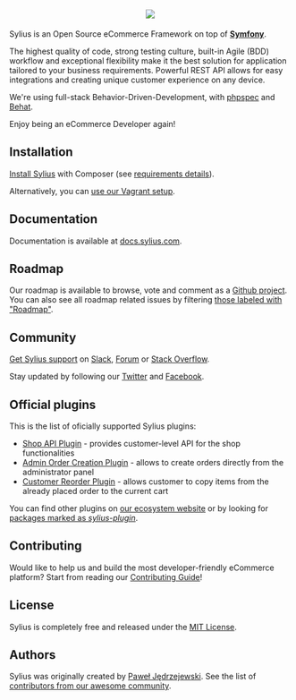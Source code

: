 <h1 align="center">
    <a href="http://sylius.com" target="_blank">
        <img src="https://demo.sylius.com/assets/shop/img/logo.png" />
    </a>
</h1>

Sylius is an Open Source eCommerce Framework on top of [**Symfony**](https://symfony.com). 

The highest quality of code, strong testing culture, built-in Agile (BDD) workflow and exceptional flexibility make it the best solution for application tailored to your business requirements. 
Powerful REST API allows for easy integrations and creating unique customer experience on any device.

We're using full-stack Behavior-Driven-Development, with [phpspec](http://phpspec.net) and [Behat](http://behat.org).

Enjoy being an eCommerce Developer again!

Installation
------------

[Install Sylius](http://docs.sylius.com/en/1.1/book/installation/installation.html) with Composer (see [requirements details](http://docs.sylius.com/en/1.1/book/installation/requirements.html)).

Alternatively, you can [use our Vagrant setup](http://docs.sylius.com/en/1.1/book/installation/vagrant_installation.html).

Documentation
-------------
 
Documentation is available at [docs.sylius.com](http://docs.sylius.com).

Roadmap
-------

Our roadmap is available to browse, vote and comment as a [Github project](https://github.com/orgs/Sylius/projects/2). 
You can also see all roadmap related issues by filtering [those labeled with "Roadmap"](https://github.com/Sylius/Sylius/labels/Roadmap).

Community
---------

[Get Sylius support](http://docs.sylius.com/en/1.1/support/index.html) on [Slack](https://sylius.com/slack), [Forum](https://forum.sylius.com/) or [Stack Overflow](https://stackoverflow.com/questions/tagged/sylius).

Stay updated by following our [Twitter](https://twitter.com/Sylius) and [Facebook](https://www.facebook.com/SyliusEcommerce/).

Official plugins
----------------

This is the list of oficially supported Sylius plugins:

 - [Shop API Plugin](https://github.com/Sylius/SyliusShopApiPlugin) - 
   provides customer-level API for the shop functionalities
 - [Admin Order Creation Plugin](https://github.com/Sylius/AdminOrderCreationPlugin) - 
   allows to create orders directly from the administrator panel
 - [Customer Reorder Plugin](https://github.com/Sylius/CustomerReorderPlugin) - 
   allows customer to copy items from the already placed order to the current cart
   
You can find other plugins on [our ecosystem website](https://sylius.com/plugins/) or by looking for 
[packages marked as *sylius-plugin*](https://packagist.org/explore/?type=sylius-plugin).

Contributing
------------

Would like to help us and build the most developer-friendly eCommerce platform? Start from reading our [Contributing Guide](http://docs.sylius.com/en/latest/contributing/index.html)!

License
-------

Sylius is completely free and released under the [MIT License](https://github.com/Sylius/Sylius/blob/master/LICENSE).

Authors
-------

Sylius was originally created by [Paweł Jędrzejewski](http://pjedrzejewski.com).
See the list of [contributors from our awesome community](https://github.com/Sylius/Sylius/contributors).
